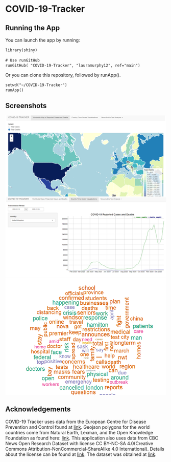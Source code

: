 # COVID-19-Tracker

## Running the App

You can launch the app by running:
```
library(shiny)

# Use runGitHub
runGitHub( "COVID-19-Tracker", "lauramurphy12", ref="main")

```
Or you can clone this repository, followed by runApp(). 

```
setwd("~/COVID-19-Tracker")
runApp()
```


## Screenshots

![alt text](screenshots/worldmap.png)
![alt text](screenshots/chart.png)
![alt text](screenshots/wordcloud.png)

## Acknowledgements

COVID-19 Tracker uses data from the European Centre for Disease Prevention and Control found at [link](https://www.ecdc.europa.eu/en/covid-19/data). Geojson polygons for the world countries come from Natural Earth, Lexman, and the Open Knowledge Foundation as found here: [link](https://datahub.io/core/geo-countries). This application also uses data from CBC News Open Research Dataset with license
CC BY-NC-SA 4.0(Creative Commons Attribution-NonCommercial-ShareAlike 4.0 International). Details about the license can be found at [link](https://creativecommons.org/licenses/by-nc-sa/4.0/legalcode). The dataset was obtained at  [link](https://www.kaggle.com/ryanxjhan/cbc-news-coronavirus-articles-march-26).
